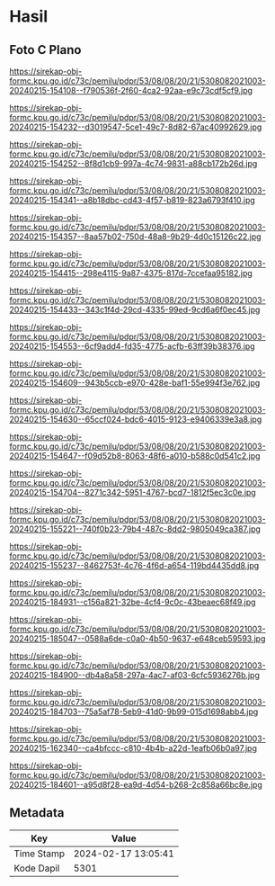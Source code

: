 # Hasil

## Foto C Plano

https://sirekap-obj-formc.kpu.go.id/c73c/pemilu/pdpr/53/08/08/20/21/5308082021003-20240215-154108--f790536f-2f60-4ca2-92aa-e9c73cdf5cf9.jpg

https://sirekap-obj-formc.kpu.go.id/c73c/pemilu/pdpr/53/08/08/20/21/5308082021003-20240215-154232--d3019547-5ce1-49c7-8d82-67ac40992629.jpg

https://sirekap-obj-formc.kpu.go.id/c73c/pemilu/pdpr/53/08/08/20/21/5308082021003-20240215-154252--8f8d1cb9-997a-4c74-9831-a88cb172b26d.jpg

https://sirekap-obj-formc.kpu.go.id/c73c/pemilu/pdpr/53/08/08/20/21/5308082021003-20240215-154341--a8b18dbc-cd43-4f57-b819-823a6793f410.jpg

https://sirekap-obj-formc.kpu.go.id/c73c/pemilu/pdpr/53/08/08/20/21/5308082021003-20240215-154357--8aa57b02-750d-48a8-9b29-4d0c15126c22.jpg

https://sirekap-obj-formc.kpu.go.id/c73c/pemilu/pdpr/53/08/08/20/21/5308082021003-20240215-154415--298e4115-9a87-4375-817d-7ccefaa95182.jpg

https://sirekap-obj-formc.kpu.go.id/c73c/pemilu/pdpr/53/08/08/20/21/5308082021003-20240215-154433--343c1f4d-29cd-4335-99ed-9cd6a6f0ec45.jpg

https://sirekap-obj-formc.kpu.go.id/c73c/pemilu/pdpr/53/08/08/20/21/5308082021003-20240215-154553--6cf9add4-fd35-4775-acfb-63ff39b38376.jpg

https://sirekap-obj-formc.kpu.go.id/c73c/pemilu/pdpr/53/08/08/20/21/5308082021003-20240215-154609--943b5ccb-e970-428e-baf1-55e994f3e762.jpg

https://sirekap-obj-formc.kpu.go.id/c73c/pemilu/pdpr/53/08/08/20/21/5308082021003-20240215-154630--65ccf024-bdc6-4015-9123-e9406339e3a8.jpg

https://sirekap-obj-formc.kpu.go.id/c73c/pemilu/pdpr/53/08/08/20/21/5308082021003-20240215-154647--f09d52b8-8063-48f6-a010-b588c0d541c2.jpg

https://sirekap-obj-formc.kpu.go.id/c73c/pemilu/pdpr/53/08/08/20/21/5308082021003-20240215-154704--8271c342-5951-4767-bcd7-1812f5ec3c0e.jpg

https://sirekap-obj-formc.kpu.go.id/c73c/pemilu/pdpr/53/08/08/20/21/5308082021003-20240215-155221--740f0b23-79b4-487c-8dd2-9805049ca387.jpg

https://sirekap-obj-formc.kpu.go.id/c73c/pemilu/pdpr/53/08/08/20/21/5308082021003-20240215-155237--8462753f-4c76-4f6d-a654-119bd4435dd8.jpg

https://sirekap-obj-formc.kpu.go.id/c73c/pemilu/pdpr/53/08/08/20/21/5308082021003-20240215-184931--c156a821-32be-4cf4-9c0c-43beaec68f49.jpg

https://sirekap-obj-formc.kpu.go.id/c73c/pemilu/pdpr/53/08/08/20/21/5308082021003-20240215-185047--0588a6de-c0a0-4b50-9637-e648ceb59593.jpg

https://sirekap-obj-formc.kpu.go.id/c73c/pemilu/pdpr/53/08/08/20/21/5308082021003-20240215-184900--db4a8a58-297a-4ac7-af03-6cfc5936276b.jpg

https://sirekap-obj-formc.kpu.go.id/c73c/pemilu/pdpr/53/08/08/20/21/5308082021003-20240215-184703--75a5af78-5eb9-41d0-9b99-015d1698abb4.jpg

https://sirekap-obj-formc.kpu.go.id/c73c/pemilu/pdpr/53/08/08/20/21/5308082021003-20240215-162340--ca4bfccc-c810-4b4b-a22d-1eafb06b0a97.jpg

https://sirekap-obj-formc.kpu.go.id/c73c/pemilu/pdpr/53/08/08/20/21/5308082021003-20240215-184601--a95d8f28-ea9d-4d54-b268-2c858a66bc8e.jpg


## Metadata

| Key        | Value               |
| ---------- | ------------------- |
| Time Stamp | 2024-02-17 13:05:41 |
| Kode Dapil | 5301                |



